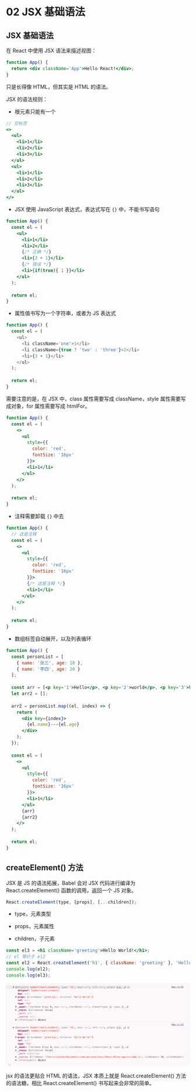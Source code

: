 # 02 JSX 基础语法

## JSX 基础语法

在 React 中使用 JSX 语法来描述视图：

```jsx
function App() {
  return <div className='App'>Hello React!</div>;
}
```

只是长得像 HTML，但其实是 HTML 的语法。

JSX 的语法规则：

- 根元素只能有一个

```jsx
// 空标签
<>
  <ul>
    <li>1</li>
    <li>2</li>
    <li>3</li>
  </ul>
  <ul>
    <li>1</li>
    <li>2</li>
    <li>3</li>
  </ul>
</>
```

- JSX 使用 JavaScript 表达式，表达式写在 `{}` 中，不能书写语句

```jsx
function App() {
  const el = (
    <ul>
      <li>1</li>
      <li>2</li>
      {/* 正确 */}
      <li>{3 + 1}</li>
      {/* 错误 */}
      <li>{if(true){ 1 }}</li>
    </ul>
  );

  return el;
}
```

- 属性值书写为一个字符串，或者为 JS 表达式

```js
function App() {
  const el = (
    <ul>
      <li className='one'>1</li>
      <li className={true ? 'two' : 'three'}>2</li>
      <li>{3 + 1}</li>
    </ul>
  );

  return el;
}
```

需要注意的是，在 JSX 中，class 属性需要写成 className，style 属性需要写成对象，for 属性需要写成 htmlFor。

```jsx
function App() {
  const el = (
    <>
      <ul
        style={{
          color: 'red',
          fontSize: '16px'
        }}>
        <li>1</li>
      </ul>
    </>
  );

  return el;
}
```

- 注释需要卸载 `{}` 中去

```jsx
function App() {
  // 这是注释
  const el = (
    <>
      <ul
        style={{
          color: 'red',
          fontSize: '16px'
        }}>
        {/* 这是注释 */}
        <li>1</li>
      </ul>
    </>
  );

  return el;
}
```

- 数组标签自动展开，以及列表循环

```jsx
function App() {
  const personList = [
    { name: '张三', age: 18 },
    { name: '李四', age: 20 }
  ];

  const arr = [<p key='1'>Hello</p>, <p key='2'>world</p>, <p key='3'>hhh</p>];
  let arr2 = [];

  arr2 = personList.map((el, index) => {
    return (
      <div key={index}>
        {el.name}---{el.age}
      </div>
    );
  });

  const el = (
    <>
      <ul
        style={{
          color: 'red',
          fontSize: '16px'
        }}>
        <li>1</li>
      </ul>
      {arr}
      {arr2}
    </>
  );

  return el;
}
```

## createElement() 方法

JSX 是 JS 的语法拓展，Babel 会对 JSX 代码进行编译为 React.createElement() 函数的调用，返回一个 JS 对象。

```js
React.createElement(type, [props], [...children]);
```

- type，元素类型

- props，元素属性

- children，子元素

```jsx
const el3 = <h1 className='greeting'>Hello World!</h1>;
// el 等价于 el2
const el2 = React.createElement('h1', { className: 'greeting' }, 'Hello World!');
console.log(el2);
console.log(el3);
```

![alt text](image.png)

jsx 的语法更贴合 HTML 的语法，JSX 本质上就是 React.createElement() 方法的语法糖，相比 React.createElement() 书写起来会非常的简单。